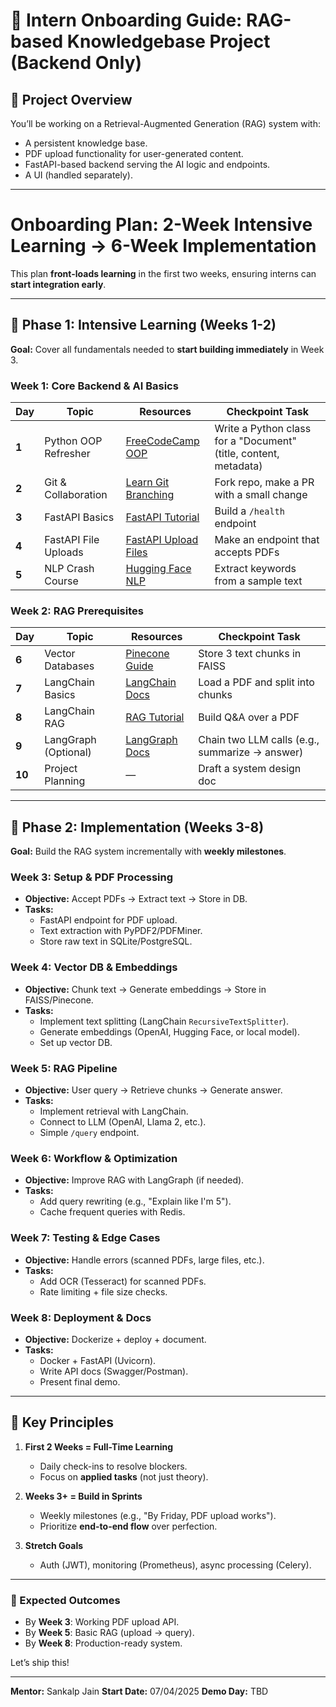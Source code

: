 # 🧭 Intern Onboarding Guide: RAG-based Knowledgebase Project (Backend Only)

## 📌 Project Overview
You’ll be working on a Retrieval-Augmented Generation (RAG) system with:
- A persistent knowledge base.
- PDF upload functionality for user-generated content.
- FastAPI-based backend serving the AI logic and endpoints.
- A UI (handled separately).

---

# **Onboarding Plan: 2-Week Intensive Learning → 6-Week Implementation**  

This plan **front-loads learning** in the first two weeks, ensuring interns can **start integration early**.  

---  

## **📌 Phase 1: Intensive Learning (Weeks 1-2)**  
**Goal:** Cover all fundamentals needed to **start building immediately** in Week 3.  

### **Week 1: Core Backend & AI Basics**  
| **Day** | **Topic** | **Resources** | **Checkpoint Task** |  
|---------|----------|--------------|---------------------|  
| **1** | Python OOP Refresher | [FreeCodeCamp OOP](https://youtu.be/Ej_02ICOIgs) | Write a Python class for a "Document" (title, content, metadata) |  
| **2** | Git & Collaboration | [Learn Git Branching](https://learngitbranching.js.org/) | Fork repo, make a PR with a small change |  
| **3** | FastAPI Basics | [FastAPI Tutorial](https://fastapi.tiangolo.com/tutorial/) | Build a `/health` endpoint |  
| **4** | FastAPI File Uploads | [FastAPI Upload Files](https://fastapi.tiangolo.com/tutorial/request-files/) | Make an endpoint that accepts PDFs |  
| **5** | NLP Crash Course | [Hugging Face NLP](https://huggingface.co/course/chapter1) | Extract keywords from a sample text |  

### **Week 2: RAG Prerequisites**  
| **Day** | **Topic** | **Resources** | **Checkpoint Task** |  
|---------|----------|--------------|---------------------|  
| **6** | Vector Databases | [Pinecone Guide](https://www.pinecone.io/learn/vector-database/) | Store 3 text chunks in FAISS |  
| **7** | LangChain Basics | [LangChain Docs](https://python.langchain.com/docs/get_started) | Load a PDF and split into chunks |  
| **8** | LangChain RAG | [RAG Tutorial](https://python.langchain.com/docs/use_cases/question_answering/) | Build Q&A over a PDF |  
| **9** | LangGraph (Optional) | [LangGraph Docs](https://python.langchain.com/docs/langgraph) | Chain two LLM calls (e.g., summarize → answer) |  
| **10** | Project Planning | — | Draft a system design doc |  

---  

## **📌 Phase 2: Implementation (Weeks 3-8)**  
**Goal:** Build the RAG system incrementally with **weekly milestones**.  

### **Week 3: Setup & PDF Processing**  
- **Objective:** Accept PDFs → Extract text → Store in DB.  
- **Tasks:**  
  - FastAPI endpoint for PDF upload.  
  - Text extraction with PyPDF2/PDFMiner.  
  - Store raw text in SQLite/PostgreSQL.  

### **Week 4: Vector DB & Embeddings**  
- **Objective:** Chunk text → Generate embeddings → Store in FAISS/Pinecone.  
- **Tasks:**  
  - Implement text splitting (LangChain `RecursiveTextSplitter`).  
  - Generate embeddings (OpenAI, Hugging Face, or local model).  
  - Set up vector DB.  

### **Week 5: RAG Pipeline**  
- **Objective:** User query → Retrieve chunks → Generate answer.  
- **Tasks:**  
  - Implement retrieval with LangChain.  
  - Connect to LLM (OpenAI, Llama 2, etc.).  
  - Simple `/query` endpoint.  

### **Week 6: Workflow & Optimization**  
- **Objective:** Improve RAG with LangGraph (if needed).  
- **Tasks:**  
  - Add query rewriting (e.g., "Explain like I'm 5").  
  - Cache frequent queries with Redis.  

### **Week 7: Testing & Edge Cases**  
- **Objective:** Handle errors (scanned PDFs, large files, etc.).  
- **Tasks:**  
  - Add OCR (Tesseract) for scanned PDFs.  
  - Rate limiting + file size checks.  

### **Week 8: Deployment & Docs**  
- **Objective:** Dockerize + deploy + document.  
- **Tasks:**  
  - Docker + FastAPI (Uvicorn).  
  - Write API docs (Swagger/Postman).  
  - Present final demo.  

---  

## **📌 Key Principles**  
1. **First 2 Weeks = Full-Time Learning**  
   - Daily check-ins to resolve blockers.  
   - Focus on **applied tasks** (not just theory).  

2. **Weeks 3+ = Build in Sprints**  
   - Weekly milestones (e.g., "By Friday, PDF upload works").  
   - Prioritize **end-to-end flow** over perfection.  

3. **Stretch Goals**  
   - Auth (JWT), monitoring (Prometheus), async processing (Celery).  

---  

### **🚀 Expected Outcomes**  
- By **Week 3**: Working PDF upload API.  
- By **Week 5**: Basic RAG (upload → query).  
- By **Week 8**: Production-ready system.  

Let’s ship this!  

---  
**Mentor:** Sankalp Jain 
**Start Date:** 07/04/2025 
**Demo Day:** TBD
